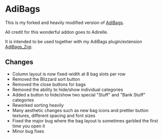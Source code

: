 # AdiBags

This is my forked and heavily modified version of [AdiBags](https://github.com/AdiAddons/AdiBags).

All credit for this wonderful addon goes to Adirelle.

It is intended to be used together with my AdiBags plugin/extension [AdiBags_Zigi](https://github.com/glassleo/AdiBags_Zigi).

## Changes

- Column layout is now fixed-width at 8 bag slots per row
- Removed the Blizzard sort button
- Removed the close buttons for bags
- Removed the ability to hide/show individual categories
- Added a button to hide/show two special "Stuff" and "Bank Stuff" categories
- Reworked sorting heavily
- Many aesthetic changes such as new bag icons and prettier button textures, different spacing and font sizes
- Fixed the major bug where the bag layout is sometimes garbled the first time you open it
- Minor bug fixes
